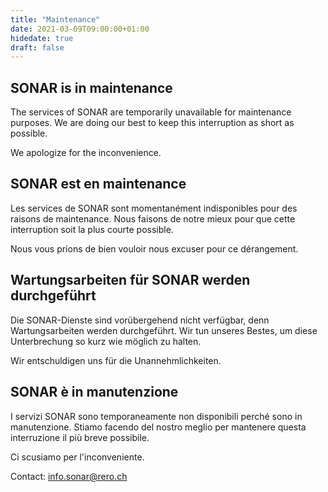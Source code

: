 ```yaml
---
title: "Maintenance"
date: 2021-03-09T09:00:00+01:00
hidedate: true
draft: false
---
```


## SONAR is in maintenance

The services of SONAR are temporarily unavailable for maintenance purposes. We are doing our best to keep this interruption as short as possible.

We apologize for the inconvenience.

## SONAR est en maintenance

Les services de SONAR sont momentanément indisponibles pour des raisons de maintenance. Nous faisons de notre mieux pour que cette interruption soit la plus courte possible.

Nous vous prions de bien vouloir nous excuser pour ce dérangement.

## Wartungsarbeiten für SONAR werden durchgeführt

Die SONAR-Dienste sind vorübergehend nicht verfügbar, denn Wartungsarbeiten werden durchgeführt. Wir tun unseres Bestes, um diese Unterbrechung so kurz wie möglich zu halten.

Wir entschuldigen uns für die Unannehmlichkeiten.

## SONAR è in manutenzione

I servizi SONAR sono temporaneamente non disponibili perché sono in manutenzione. Stiamo facendo del nostro meglio per mantenere questa interruzione il più breve possibile.

Ci scusiamo per l'inconveniente.

Contact: info.sonar@rero.ch